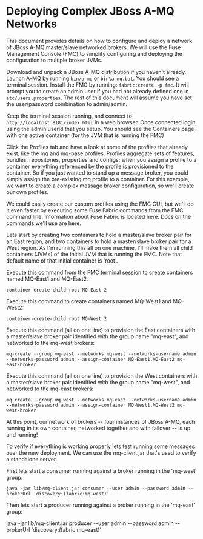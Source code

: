 # Deploying Complex JBoss A-MQ Networks

This document provides details on how to configure and deploy a network
of JBoss A-MQ master/slave networked brokers.  We will use the Fuse Management Console (FMC) to simplify configuring and deploying the configuration to multiple broker JVMs.

Download and unpack a JBoss A-MQ distribution if you haven't already.
Launch A-MQ by running `bin/a-mq` or `bin\a-mq.bat`. You should see a
terminal session. Install the FMC by running: `fabric:create -p fmc`.
It will prompt you to create an admin user if you had not already
defined one in `etc/users.properties`.  The rest of this document will assume you have set the user/password combination to admin/admin.

Keep the terminal session running, and connect to
`http://localhost:8181/index.html` in a web browser. Once connected
login using the admin userid that you setup. You should see the
Containers page, with one active container (for the JVM that is running
the FMC)

Click the Profiles tab and have a look at some of the profiles that
already exist, like the mq and mq-base profiles. Profiles aggregate
sets of features, bundles, repositories, properties and configs; when
you assign a profile to a container everything referenced by the
profile is provisioned to the container. So if you just wanted to stand
up a message broker, you could simply assign the pre-existing mq
profile to a container. For this example, we want to create a complex
message broker configuration, so we'll create our own profiles.

We could easily create our custom profiles using the FMC GUI, but we'll
do it even faster by executing some Fuse Fabric commands from the FMC
command line. Information about Fuse Fabric is located here. Docs on
the commands we'll use are here.

Lets start by creating two containers to hold a master/slave broker
pair for an East region, and two containers to hold a master/slave
broker pair for a West region. As I'm running this all on one machine,
I'll make them all child containers (JVMs) of the initial JVM that is
running the FMC. Note that default name of that initial container is
'root'.

Execute this command from the FMC terminal session to create containers
named MQ-East1 and MQ-East2:

    container-create-child root MQ-East 2

Execute this command to create containers named MQ-West1 and MQ-West2:

    container-create-child root MQ-West 2

Execute this command (all on one line) to provision the East containers
with a master/slave broker pair identified with the group name
"mq-east", and networked to the mq-west brokers:

    mq-create --group mq-east --networks mq-west --networks-username admin --networks-password admin --assign-container MQ-East1,MQ-East2 mq-east-broker

Execute this command (all on one line) to provision the West containers
with a master/slave broker pair identified with the group name
"mq-west", and networked to the mq-east brokers:

    mq-create --group mq-west --networks mq-east --networks-username admin --networks-password admin --assign-container MQ-West1,MQ-West2 mq-west-broker

At this point, our network of brokers -- four instances of JBoss A-MQ, each running in its own container, networked together and with failover -- is up and running!

To verify if everything is working properly lets test running some messages over the new deployment.  We can use the mq-client.jar that's used to verify a standalone server.

First lets start a consumer running against a broker running in the 'mq-west' group:

    java -jar lib/mq-client.jar consumer --user admin --password admin --brokerUrl 'discovery:(fabric:mq-west)'

Then lets start a producer running against a broker running in the 'mq-east' group:

java -jar lib/mq-client.jar producer --user admin --password admin --brokerUrl 'discovery:(fabric:mq-east)'

